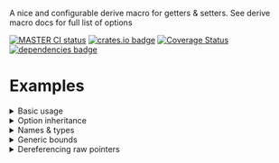 <!-- cargo-rdme start -->

A nice and configurable derive macro for getters & setters. See derive macro
docs for full list of options

[![MASTER CI status](https://github.com/Alorel/accessory-rs/actions/workflows/test.yml/badge.svg)](https://github.com/Alorel/accessory-rs/actions/workflows/test.yml?query=branch%3Amaster)
[![crates.io badge](https://img.shields.io/crates/v/accessory)](https://crates.io/crates/accessory)
[![Coverage Status](https://coveralls.io/repos/github/Alorel/accessory-rs/badge.svg?branch=master)](https://coveralls.io/github/Alorel/accessory-rs?branch=master)
[![dependencies badge](https://img.shields.io/librariesio/release/cargo/accessory)](https://libraries.io/cargo/accessory)

# Examples

<details><summary>Basic usage</summary>

```rust
#[derive(Default, accessory::Accessors)]
struct Structopher {
  /// The comment gets copied over
  #[access(set, get, get_mut)] // Generate a setter, getter ant mut getter
  field: String,
  _field2: u8, // Generate nothing
}
let mut data = Structopher::default();
data.set_field("Hello, world!".to_string());

let get: &String = data.field();
assert_eq!(get, "Hello, world!", "get(1)");

let mut get: &mut String = data.field_mut();
*get = "Hello, universe!".to_string();

let mut get = data.field();
assert_eq!(get, "Hello, universe!", "get(2)");
```

### Generated output

```rust
impl Structopher {
    /// The comment gets copied over
    #[inline]
    pub fn field(&self) -> &String { &self.field }

    /// The comment gets copied over
    #[inline]
    pub fn field_mut(&mut self) -> &mut String { &mut self.field }

    /// The comment gets copied over
    #[inline]
    pub fn set_field(&mut self, new_value: String) -> &mut Self {
        self.field = new_value;
        self
    }
}
````

</details>

<details><summary>Option inheritance</summary>

Option priority is as follows:

1. Field attribute
   1. Per-accessor type (`get`, `get_mut`, `set`)
   1. Catch-all (`all`)
1. Container attribute (`defaults`)
   1. Per-accessor type (`get`, `get_mut`, `set`)
   1. Catch-all (`all`)

```rust
#[derive(accessory::Accessors, Default, Eq, PartialEq, Debug)]
#[access(
  get, set, // derive these for all fields by default
  // set defaults for whenever
  defaults(
    all(
      const_fn, // Make it a const fn
      owned, // use `self` and not `&self`
      cp // Treat it as a copy type. Treats it as a reference if not set & not `owned`
    ),
    get(
      owned = false, // overwrite from `all`
      vis(pub(crate)) // set visibilty to `pub(crate)`
    )
  )
)]
struct Structopher {
    #[access(
      all(const_fn = false), // Disable the container's const_fn for this field
      get(const_fn),  // But re-enable it for the getter
      get_mut // enable with defaults
    )]
    x: i8,
    y: i8,

    #[access(get_mut(skip))] // skip only get_mut
    z: i8,

    #[access(skip)] // skip this field altogether
    w: i8,
}

const INST: Structopher = Structopher { x: 0, y: 0, z: 0, w: 0 }
  .set_y(-10)
  .set_z(10);

let mut inst = Structopher::default();
inst = inst.set_x(10);
*inst.x_mut() += 1;

assert_eq!(INST, Structopher { x: 0, y: -10, z: 10, w: 0 } , "const instance");
assert_eq!(inst, Structopher { x: 11, y: 0, z: 0, w: 0 } , "instance");
```

### Generated output

```rust
impl Structopher {
    #[inline]
    pub(crate) const fn x(&self) -> i8 { self.x }

    #[inline]
    pub fn x_mut(mut self) -> i8 { self.x }

    #[inline]
    pub fn set_x(mut self, new_value: i8) -> Self {
        self.x = new_value;
        self
    }

    #[inline]
    pub(crate) const fn y(&self) -> i8 { self.y }

    #[inline]
    pub const fn set_y(mut self, new_value: i8) -> Self {
        self.y = new_value;
        self
    }

    #[inline]
    pub(crate) const fn z(&self) -> i8 { self.z }

    #[inline]
    pub const fn set_z(mut self, new_value: i8) -> Self {
        self.z = new_value;
        self
    }
}
````

</details>

<details><summary>Names & types</summary>

You can modify function return types & names

```rust
#[derive(Default, accessory::Accessors)]
#[access(defaults(get(prefix(get))))]
struct Structopher {
    #[access(
      get(suffix(right_now), ty(&str)), // set the suffix and type
      get_mut(suffix("")) // remove the inherited suffix set by `get_mut`
    )]
    good: String,
}
let mut inst = Structopher::default();
*inst.good() = "On it, chief".into();
assert_eq!(inst.get_good_right_now(), "On it, chief");
```

### Generated output

```rust
impl Structopher {
    #[inline]
    pub fn get_good_right_now(&self) -> &str { &self.good }

    #[inline]
    pub fn good(&mut self) -> &mut String { &mut self.good }
}
````

</details>

<details><summary>Generic bounds</summary>

```rust
#[derive(Default, accessory::Accessors)]
#[access(bounds(World: PartialEq))] // applies to the impl block
struct Hello<World> {
  #[access(get(cp, bounds(World: Copy)))] // Applies to specific accessor
  world: World,
}

let world: u8 = Hello { world: 10u8 }.world();
assert_eq!(world, 10);
```

### Generated output

```rust
impl<World> Hello<World> where World: PartialEq {
  #[inline]
  pub fn world(&self) -> World where World: Copy {
    self.world
  }
}
````

</details>

<details><summary>Dereferencing raw pointers</summary>

The library supports dereferencing raw pointers, making them invisible to outside code. Let's have a look at our
sample struct and then we'll break it down field by field.

```rust
#[derive(Accessors)]
#[access(get, get_mut, set, defaults(all(ptr_deref())))]
struct NotUnsafeWhatsoever {
    direct: *mut String,

    #[access(get(ty(&str)), get_mut(ty(&mut str)), set(skip))]
    retyped: *mut String,

    #[access(get(ptr_deref(mut)), get_mut(skip), set(skip))]
    force_mutable: *mut NoImmutablesHere,

    #[access(get(cp), get_mut(cp))]
    copy_field: *mut usize,
}

// Setting up
let mut direct = String::from("direct");
let mut retyped = String::from("retyped");
let mut force_mutable = NoImmutablesHere::default();
let mut copy_field = 100;

let mut inst = NotUnsafeWhatsoever {
    direct: &mut direct,
    retyped: &mut retyped,
    force_mutable: &mut force_mutable,
    copy_field: &mut copy_field,
};

// Check `direct`
inst.direct_mut().push_str("ly opposed to this");
assert_eq!(&*direct, "directly opposed to this");
assert_eq!(inst.direct(), &*direct);

inst.set_direct(String::from("too big for the two of us"));
assert_eq!(&*direct, "too big for the two of us");
assert_eq!(inst.direct(), &*direct);


// Check `retyped`
assert_eq!(inst.retyped(), "retyped");
let (re, _) = inst.retyped_mut().split_at_mut(2);
re.make_ascii_uppercase();
assert_eq!(inst.retyped(), "REtyped");


// Check `force_mutable` - just a type check
let _fmut: &mut NoImmutablesHere = inst.force_mutable();


// Check `copy_field`
*inst.copy_field_mut() += 1;
assert_eq!(inst.copy_field(), 101);
assert_eq!(copy_field, 101);

inst.set_copy_field(777);
assert_eq!(inst.copy_field(), 777);
assert_eq!(copy_field, 777);
```

The `direct` field inherited the default auto `ptr_deref()` and resulted in the following code getting generated:
with no type modification

```rust
    #[inline]
    pub fn direct(&self) -> &String {
        unsafe { &*self.direct }
    }

    #[inline]
    pub fn direct_mut(&mut self) -> &mut String {
        unsafe { &mut *self.direct }
    }

    #[inline]
    pub fn set_direct(&mut self, new_value: String) -> &mut Self {
        unsafe {
            *self.direct = new_value;
        };
        self
    }
````

The `retyped` field has its type explicitly set on `get` and `get_mut` which got propagated to the dereference:

```rust
   #[inline]
    pub fn retyped(&self) -> &str {
        unsafe { &*self.retyped }
    }

    #[inline]
    pub fn retyped_mut(&mut self) -> &mut str {
        unsafe { &mut *self.retyped }
    }
````

`force_mutable` assumes we're dealing with some internal code and hacking our way around Rust's compile-time borrow
checks and lets us dereference a mutable reference to `NoImmutablesHere` from an immutable reference to
`NotUnsafeWhatsoever`:

```rust
   #[inline]
    pub fn force_mutable(&self) -> &mut NoImmutablesHere {
        unsafe { &mut *self.force_mutable }
    }
````

Finally, `copy` field is marked with `cp` and will not be returning a reference with `get`:

```rust
    #[inline]
    pub fn copy_field(&self) -> usize {
        unsafe { *self.copy_field }
    }

    #[inline]
    pub fn copy_field_mut(&mut self) -> &mut usize {
        unsafe { &mut *self.copy_field }
    }

    #[inline]
    pub fn set_copy_field(&mut self, new_value: usize) -> &mut Self {
        unsafe {
            *self.copy_field = new_value;
        };
        self
    }
````


</details>

<!-- cargo-rdme end -->
